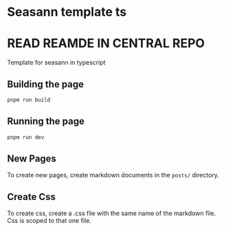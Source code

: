 # Seasann template ts

# READ REAMDE IN CENTRAL REPO

Template for seasann in typescript

## Building the page

```bash
pnpm run build
```

## Running the page

```bash
pnpm run dev
```

## New Pages

To create new pages, create markdown documents in the `posts/` directory.

## Create Css

To create css, create a .css file with the same name of the markdown file. Css is scoped to that one file.
